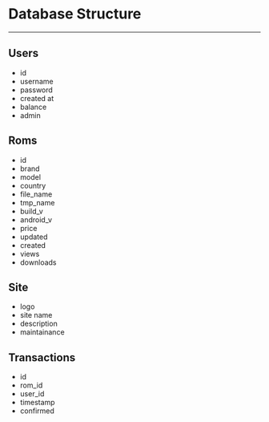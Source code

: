 # Database Structure

***

## Users

* id
* username
* password
* created at
* balance
* admin

## Roms

* id
* brand
* model
* country
* file_name
* tmp_name
* build_v
* android_v
* price
* updated
* created
* views
* downloads

## Site

* logo
* site name
* description
* maintainance

## Transactions

* id
* rom_id
* user_id
* timestamp
* confirmed
